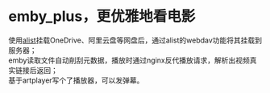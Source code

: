 # emby_plus，更优雅地看电影
使用[alist](https://github.com/alist-org/alist)挂载OneDrive、阿里云盘等网盘后，通过alist的webdav功能将其挂载到服务器；  
emby读取文件自动削刮元数据，播放时通过nginx反代播放请求，解析出视频真实链接后返回；  
基于artplayer写个了播放器，可以发弹幕。  
